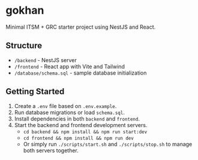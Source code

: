 # gokhan

Minimal ITSM + GRC starter project using NestJS and React.

## Structure
- `/backend` - NestJS server
- `/frontend` - React app with Vite and Tailwind
- `/database/schema.sql` - sample database initialization

## Getting Started
1. Create a `.env` file based on `.env.example`.
2. Run database migrations or load `schema.sql`.
3. Install dependencies in both `backend` and `frontend`.
4. Start the backend and frontend development servers.
   - `cd backend && npm install && npm run start:dev`
   - `cd frontend && npm install && npm run dev`
   - Or simply run `./scripts/start.sh` and `./scripts/stop.sh` to manage both
     servers together.

